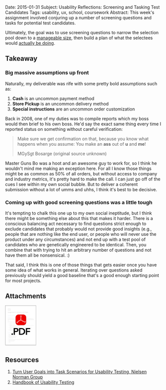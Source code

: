 Date:     2015-01-31
Subject:  Usability Reflections: Screening and Tasking Test Candidates
Tags:     usability, ux, school, coursework
Abstract: This week's assignment involved conjuring up a number of screening questions and tasks for potential test candidates.

Ultimately, the goal was to use screening questions to narrow the selection pool down to a [manageable size](http://www.nngroup.com/articles/how-many-test-users/), then build a plan of what the selectees would [actually be doing](http://www.nngroup.com/articles/task-scenarios-usability-testing/).


## Takeaway

### Big massive assumptions up front

Naturally, my deliverable was rife with some pretty bold assumptions such as:

1. **Cash** is an uncommon payment method
2. **Store Pickup** is an uncommon delivery method
3. **Special instructions** are an uncommon order customization

Back in 2008, one of my duties was to compile reports which my boss would then brief to his own boss.  He'd say the exact same thing every time I reported status on something without careful verification:

> Make sure we get confirmation on that, because you know what happens when you assume: You make an **ass** out of **u** and **me**!
>
> <span class="quoth">MGySgt Bosarge (original source unknown)</span>

Master Guns Bo was a hoot and an awesome guy to work for, so I think he wouldn't mind me making an exception here.  For all I know those things might be as common as 50% of all orders, but without access to company and industry metrics, it's pretty hard to make the call.  I can just go off of the cues I see within my own social bubble.  But to deliver a coherent submission without a lot of umms and uhhs, I think it's best to be decisive.

### Coming up with good screening questions was a little tough

It's tempting to chalk this one up to my own social ineptitude, but I think there might be something else about this that makes it harder.  There is a conscious balancing act necessary to find questions strict enough to exclude candidates that probably would not provide good insights (e.g., people that are nothing like the end user, or people who will never use the product under any circumstances) and not end up with a test pool of candidates who are genetically engineered to be identical.  Then, you combine that with trying to hit an arbitrary number of questions and not have them all be nonsensical. :)

That said, I think this is one of those things that gets easier once you have some idea of what works in general.  Iterating over questions asked previously should yield a good baseline that's a good enough starting point for most projects.


## Attachments

[<img src="/writing/attachments/coursework-ScreenerAndTasks-icon.png" alt="PDF" style="width: 100px !important; box-shadow: none !important; border-radius: 0 !important;"/>](/writing/attachments/coursework-ScreenerAndTasks.pdf)


## Resources

1. [Turn User Goals into Task Scenarios for Usability Testing, Nielsen Norman Group](http://www.nngroup.com/articles/task-scenarios-usability-testing/)
2. [Handbook of Usability Testing](http://www.amazon.com/Handbook-Usability-Testing-Conduct-Effective/dp/0470185481/ref=sr_1_1)

